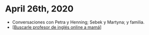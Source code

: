 # April 26th, 2020
- Conversaciones con Petra y Henning; Sebek y Martyna; y familia.
- [[Buscarle profesor de inglés online a mamá]]

[//begin]: # "Autogenerated link references for markdown compatibility"
[Buscarle profesor de inglés online a mamá]: ../buscarle-profesor-de-inglés-online-a-mamá "Buscarle Profesor De Inglés Online a Mamá"
[//end]: # "Autogenerated link references"